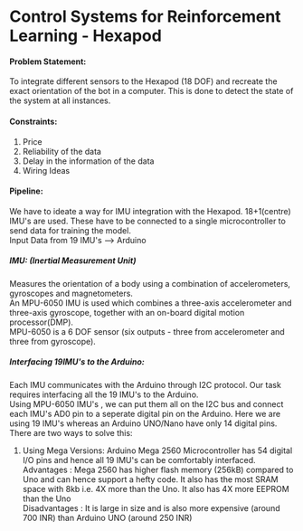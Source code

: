 # Control   Systems   for   Reinforcement   Learning   -   Hexapod 
#### Problem Statement: 
To integrate different sensors to the Hexapod (18 DOF) and recreate the exact orientation of the bot in a computer. This is done to detect the state of the system at all instances.    
#### Constraints: 
1) Price    
2) Reliability of the data      
3) Delay in the information of the data    
4) Wiring Ideas     

#### Pipeline:   
We have to ideate a way for IMU integration with the Hexapod. 18+1(centre) IMU's are used. These have to be connected to a single microcontroller to send data for training the model.        
Input Data from 19 IMU's --> Arduino     

##### IMU: (Inertial Measurement Unit)     
Measures the orientation of a body using a combination of accelerometers, gyroscopes and magnetometers.      
An MPU-6050 IMU is used which combines a three-axis accelerometer and three-axis gyroscope, together with an on-board digital motion processor(DMP).      
MPU-6050 is a 6 DOF sensor (six outputs - three from accelerometer and three from gyroscope).     

##### Interfacing 19IMU's to the Arduino:   
Each IMU communicates with the Arduino through I2C protocol. Our task requires interfacing all the 19 IMU's to the Arduino.   
Using MPU-6050 IMU's , we can put them all on the I2C bus and connect each IMU's AD0 pin to a seperate digital pin on the Arduino. Here we are using 19 IMU's whereas an Arduino UNO/Nano have only 14 digital pins. There are two ways to solve this:     
1) Using Mega Versions: Arduino Mega 2560 Microcontroller has 54 digital I/O pins and hence all 19 IMU's can be comfortably interfaced.    
Advantages : Mega 2560 has higher flash memory (256kB) compared to Uno and can hence support a hefty code. It also has the most SRAM space with 8kb i.e. 4X more than the Uno. It also has 4X more EEPROM than the Uno        
Disadvantages : It is large in size and is also more expensive (around 700 INR) than Arduino UNO (around 250 INR)

